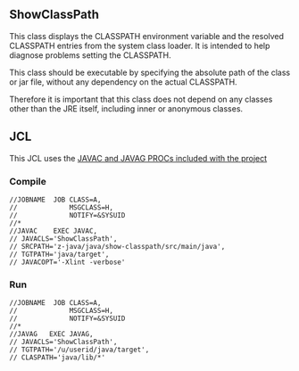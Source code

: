## ShowClassPath ## 

This class displays the CLASSPATH environment variable and the 
resolved CLASSPATH entries from the system class loader.
It is intended to help diagnose problems setting the CLASSPATH.
 
This class should be executable by specifying the absolute path of 
the class or jar file, without any dependency on the actual 
CLASSPATH.
 
Therefore it is important that this class does not depend on any 
classes other than the JRE itself, including inner or anonymous 
classes.

## JCL ##

This JCL uses the [JAVAC and JAVAG PROCs included with the project](../../JCL)

### Compile ###

```
//JOBNAME  JOB CLASS=A,
//             MSGCLASS=H,
//             NOTIFY=&SYSUID 
//*
//JAVAC    EXEC JAVAC,
// JAVACLS='ShowClassPath',
// SRCPATH='z-java/java/show-classpath/src/main/java',
// TGTPATH='java/target',
// JAVACOPT='-Xlint -verbose'
```

### Run ###

```
//JOBNAME  JOB CLASS=A,
//             MSGCLASS=H,
//             NOTIFY=&SYSUID
//*
//JAVAG   EXEC JAVAG,
// JAVACLS='ShowClassPath',
// TGTPATH='/u/userid/java/target',
// CLASPATH='java/lib/*' 
```
